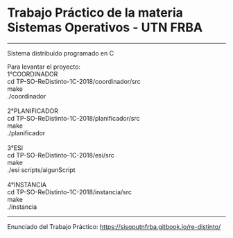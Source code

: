 # Trabajo Práctico de la materia Sistemas Operativos - UTN FRBA

------------------------------------------

Sistema distribuido programado en C

Para levantar el proyecto:</br>
  1°COORDINADOR</br>
    cd TP-SO-ReDistinto-1C-2018/coordinador/src</br>
    make</br>
    ./coordinador</br></br>
  2°PLANIFICADOR</br>
    cd TP-SO-ReDistinto-1C-2018/planificador/src</br>
    make</br>
    ./planificador</br></br>
  3°ESI</br>
    cd TP-SO-ReDistinto-1C-2018/esi/src</br>
    make</br>
    ./esi scripts/algunScript</br></br>
  4°INSTANCIA</br>
    cd TP-SO-ReDistinto-1C-2018/instancia/src</br>
    make</br>
    ./instancia</br>

-------------------------------------------

Enunciado del Trabajo Práctico: https://sisoputnfrba.gitbook.io/re-distinto/ <br>

